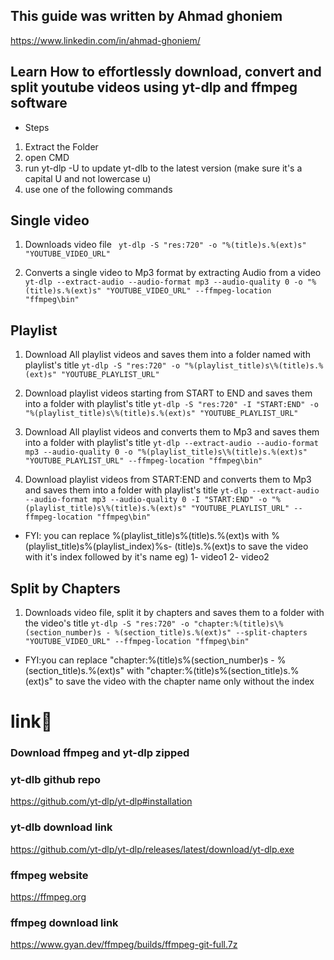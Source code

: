 ## This guide was written by Ahmad ghoniem

https://www.linkedin.com/in/ahmad-ghoniem/

## Learn How to effortlessly download, convert and split youtube videos using yt-dlp and ffmpeg software

- Steps

1. Extract the Folder
2. open CMD
3. run yt-dlp -U to update yt-dlb to the latest version (make sure it's a capital U and not lowercase u)
4. use one of the following commands

## Single video

1. Downloads video file
  ` yt-dlp -S "res:720" -o "%(title)s.%(ext)s" "YOUTUBE_VIDEO_URL"`

2. Converts a single video to Mp3 format by extracting Audio from a video
   `yt-dlp --extract-audio --audio-format mp3 --audio-quality 0 -o "%(title)s.%(ext)s" "YOUTUBE_VIDEO_URL" --ffmpeg-location "ffmpeg\bin"`

## Playlist

1. Download All playlist videos and saves them into a folder named with playlist's title
   `yt-dlp -S "res:720" -o "%(playlist_title)s\%(title)s.%(ext)s" "YOUTUBE_PLAYLIST_URL"`

2. Download playlist videos starting from START to END and saves them into a folder with playlist's title
   `yt-dlp -S "res:720" -I "START:END" -o "%(playlist_title)s\%(title)s.%(ext)s" "YOUTUBE_PLAYLIST_URL"`

3. Download All playlist videos and converts them to Mp3 and saves them into a folder with playlist's title
   `yt-dlp --extract-audio --audio-format mp3 --audio-quality 0 -o "%(playlist_title)s\%(title)s.%(ext)s" "YOUTUBE_PLAYLIST_URL" --ffmpeg-location "ffmpeg\bin"`

4. Download playlist videos from START:END and converts them to Mp3 and saves them into a folder with playlist's title
   `yt-dlp --extract-audio --audio-format mp3 --audio-quality 0 -I "START:END" -o "%(playlist_title)s\%(title)s.%(ext)s" "YOUTUBE_PLAYLIST_URL" --ffmpeg-location "ffmpeg\bin"`

- FYI: you can replace %(playlist_title)s\%(title)s.%(ext)s with %(playlist_title)s\%(playlist_index)%s- (title)s.%(ext)s
  to save the video with it's index followed by it's name
  eg)
  1- video1
  2- video2

## Split by Chapters

1. Downloads video file, split it by chapters and saves them to a folder with the video's title
   `yt-dlp -S "res:720" -o "chapter:%(title)s\%(section_number)s - %(section_title)s.%(ext)s" --split-chapters "YOUTUBE_VIDEO_URL" --ffmpeg-location "ffmpeg\bin"`

- FYI:you can replace "chapter:%(title)s\%(section_number)s - %(section_title)s.%(ext)s" with "chapter:%(title)s\%(section_title)s.%(ext)s"
  to save the video with the chapter name only without the index

# link🔗

### Download ffmpeg and yt-dlp zipped

### yt-dlb github repo

https://github.com/yt-dlp/yt-dlp#installation

### yt-dlb download link

https://github.com/yt-dlp/yt-dlp/releases/latest/download/yt-dlp.exe

### ffmpeg website

https://ffmpeg.org

### ffmpeg download link

https://www.gyan.dev/ffmpeg/builds/ffmpeg-git-full.7z
